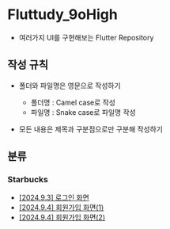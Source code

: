 # Fluttudy_9oHigh
* 여러가지 UI를 구현해보는 Flutter Repository

## 작성 규칙
* 폴더와 파일명은 영문으로 작성하기
  * 폴더명 : Camel case로 작성
  * 파일명 : Snake case로 파일명 작성

* 모든 내용은 제목과 구분점으로만 구분해 작성하기

## 분류

### Starbucks
* [[2024.9.3] 로그인 화면](https://github.com/fluttudy/fluttudy_9oHigh/blob/main/flutter_ui_exercise/lib/starbucks/documents/login/starbucks_login.md)
* [[2024.9.4] 회원가입 화면(1)](https://github.com/fluttudy/fluttudy_9oHigh/blob/main/flutter_ui_exercise/lib/starbucks/documents/signup/auth/starbucks_singup_auth.md)
* [[2024.9.4] 회원가입 화면(2)](https://github.com/fluttudy/fluttudy_9oHigh/blob/main/flutter_ui_exercise/lib/starbucks/documents/signup/account/starbucks_signup_account.md)